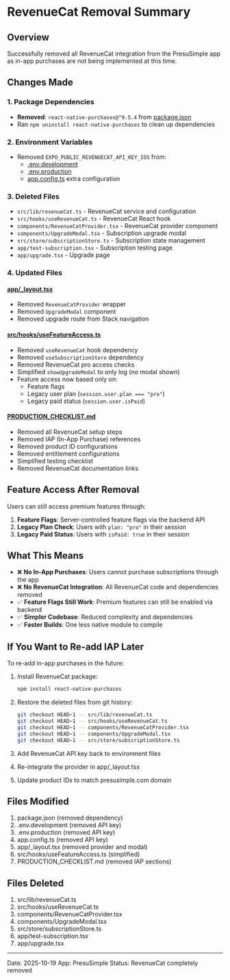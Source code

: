 # RevenueCat Removal Summary

## Overview
Successfully removed all RevenueCat integration from the PresuSimple app as in-app purchases are not being implemented at this time.

## Changes Made

### 1. Package Dependencies
- **Removed**: `react-native-purchases@^9.5.4` from [package.json](package.json)
- Ran `npm uninstall react-native-purchases` to clean up dependencies

### 2. Environment Variables
- Removed `EXPO_PUBLIC_REVENUECAT_API_KEY_IOS` from:
  - [.env.development](.env.development)
  - [.env.production](.env.production)
  - [app.config.ts](app.config.ts) extra configuration

### 3. Deleted Files
- `src/lib/revenueCat.ts` - RevenueCat service and configuration
- `src/hooks/useRevenueCat.ts` - RevenueCat React hook
- `components/RevenueCatProvider.tsx` - RevenueCat provider component
- `components/UpgradeModal.tsx` - Subscription upgrade modal
- `src/store/subscriptionStore.ts` - Subscription state management
- `app/test-subscription.tsx` - Subscription testing page
- `app/upgrade.tsx` - Upgrade page

### 4. Updated Files

#### [app/_layout.tsx](app/_layout.tsx)
- Removed `RevenueCatProvider` wrapper
- Removed `UpgradeModal` component
- Removed upgrade route from Stack navigation

#### [src/hooks/useFeatureAccess.ts](src/hooks/useFeatureAccess.ts)
- Removed `useRevenueCat` hook dependency
- Removed `useSubscriptionStore` dependency
- Removed RevenueCat pro access checks
- Simplified `showUpgradeModal` to only log (no modal shown)
- Feature access now based only on:
  - Feature flags
  - Legacy user plan (`session.user.plan === "pro"`)
  - Legacy paid status (`session.user.isPaid`)

#### [PRODUCTION_CHECKLIST.md](PRODUCTION_CHECKLIST.md)
- Removed all RevenueCat setup steps
- Removed IAP (In-App Purchase) references
- Removed product ID configurations
- Removed entitlement configurations
- Simplified testing checklist
- Removed RevenueCat documentation links

## Feature Access After Removal

Users can still access premium features through:

1. **Feature Flags**: Server-controlled feature flags via the backend API
2. **Legacy Plan Check**: Users with `plan: "pro"` in their session
3. **Legacy Paid Status**: Users with `isPaid: true` in their session

## What This Means

- ❌ **No In-App Purchases**: Users cannot purchase subscriptions through the app
- ❌ **No RevenueCat Integration**: All RevenueCat code and dependencies removed
- ✅ **Feature Flags Still Work**: Premium features can still be enabled via backend
- ✅ **Simpler Codebase**: Reduced complexity and dependencies
- ✅ **Faster Builds**: One less native module to compile

## If You Want to Re-add IAP Later

To re-add in-app purchases in the future:

1. Install RevenueCat package:
   ```bash
   npm install react-native-purchases
   ```

2. Restore the deleted files from git history:
   ```bash
   git checkout HEAD~1 -- src/lib/revenueCat.ts
   git checkout HEAD~1 -- src/hooks/useRevenueCat.ts
   git checkout HEAD~1 -- components/RevenueCatProvider.tsx
   git checkout HEAD~1 -- components/UpgradeModal.tsx
   git checkout HEAD~1 -- src/store/subscriptionStore.ts
   ```

3. Add RevenueCat API key back to environment files

4. Re-integrate the provider in app/_layout.tsx

5. Update product IDs to match presusimple.com domain

## Files Modified
1. package.json (removed dependency)
2. .env.development (removed API key)
3. .env.production (removed API key)
4. app.config.ts (removed API key)
5. app/_layout.tsx (removed provider and modal)
6. src/hooks/useFeatureAccess.ts (simplified)
7. PRODUCTION_CHECKLIST.md (removed IAP sections)

## Files Deleted
1. src/lib/revenueCat.ts
2. src/hooks/useRevenueCat.ts
3. components/RevenueCatProvider.tsx
4. components/UpgradeModal.tsx
5. src/store/subscriptionStore.ts
6. app/test-subscription.tsx
7. app/upgrade.tsx

---
Date: 2025-10-19
App: PresuSimple
Status: RevenueCat completely removed
